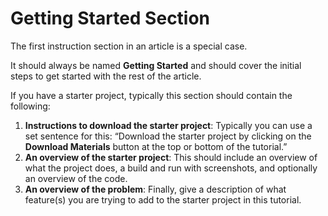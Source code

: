 # Getting Started Section

The first instruction section in an article is a special case.

It should always be named **Getting Started** and should cover the initial steps to get started with the rest of the article.

If you have a starter project, typically this section should contain the following:

1. **Instructions to download the starter project**: Typically you can use a set sentence for this: “Download the starter project by clicking on the **Download Materials** button at the top or bottom of the tutorial.”
2. **An overview of the starter project**: This should include an overview of what the project does, a build and run with screenshots, and optionally an overview of the code.
3. **An overview of the problem**: Finally, give a description of what feature\(s\) you are trying to add to the starter project in this tutorial.

